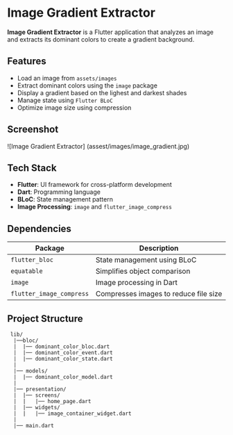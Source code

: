 # Image Gradient Extractor 

**Image Gradient Extractor** is a Flutter application that analyzes an image and extracts its dominant colors to create a gradient background.

## Features 

- Load an image from `assets/images`
- Extract dominant colors using the `image` package
- Display a gradient based on the lighest and darkest shades
- Manage state using `Flutter BLoC`
- Optimize image size using compression

## Screenshot

![Image Gradient Extractor] (assest/images/image_gradient.jpg)

## Tech Stack

- **Flutter**: UI framework for cross-platform development
- **Dart**: Programming language
- **BLoC**: State management pattern
- **Image Processing**: `image` and `flutter_image_compress`

## Dependencies

Package                  | Description
-------------------------|-----------------------------
`flutter_bloc`           | State management using BLoC
`equatable`              | Simplifies object comparison
`image`                  | Image processing in Dart
`flutter_image_compress` | Compresses images to reduce file size
 
 ## Project Structure

```shell
 lib/
  |──bloc/
  |  |── dominant_color_bloc.dart
  |  |── dominant_color_event.dart
  |  |── dominant_color_state.dart
  | 
  |── models/
  |  |── dominant_color_model.dart
  |
  |── presentation/
  |  |── screens/
  |  |   |── home_page.dart
  |  |── widgets/
  |  |   |── image_container_widget.dart
  |
  |── main.dart
